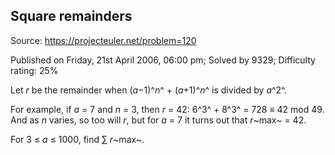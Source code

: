 Square remainders
-----------------

Source: https://projecteuler.net/problem=120

Published on Friday, 21st April 2006, 06:00 pm; Solved by 9329;
Difficulty rating: 25%

Let *r* be the remainder when (*a*−1)^*n*^ + (*a*+1)^*n*^ is divided by
*a*^2^.

For example, if *a* = 7 and *n* = 3, then *r* = 42: 6^3^ + 8^3^ = 728 ≡
42 mod 49. And as *n* varies, so too will *r*, but for *a* = 7 it turns
out that *r*~max~ = 42.

For 3 ≤ *a* ≤ 1000, find ∑ *r*~max~.
